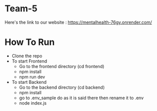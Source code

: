 # Team-5
Here's the link to our website : https://mentalhealth-76gy.onrender.com/
# How To Run

* Clone the repo
* To start Frontend
    * Go to the frontend directory (cd frontend)
    * npm install
    * npm run dev
* To start Backend
    * Go to the backend directory (cd backend)
    * npm install
    * go to .env_sample do as it is said there then rename it to .env
    * node index.js
